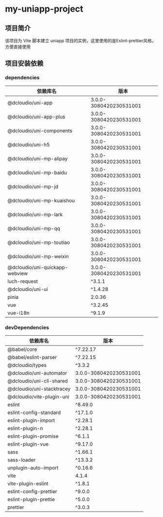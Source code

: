 # my-uniapp-project

## 项目简介

该项目为 Vite 脚本建立 uniapp 项目的实例，这里使用的是Eslint-prettier风格，方便直接使用

## 项目安装依赖

### dependencies

| 依赖库名                       | 版本                   |
| ------------------------------ | ---------------------- |
| @dcloudio/uni-app              | 3.0.0-3080420230531001 |
| @dcloudio/uni-app-plus         | 3.0.0-3080420230531001 |
| @dcloudio/uni-components       | 3.0.0-3080420230531001 |
| @dcloudio/uni-h5               | 3.0.0-3080420230531001 |
| @dcloudio/uni-mp-alipay        | 3.0.0-3080420230531001 |
| @dcloudio/uni-mp-baidu         | 3.0.0-3080420230531001 |
| @dcloudio/uni-mp-jd            | 3.0.0-3080420230531001 |
| @dcloudio/uni-mp-kuaishou      | 3.0.0-3080420230531001 |
| @dcloudio/uni-mp-lark          | 3.0.0-3080420230531001 |
| @dcloudio/uni-mp-qq            | 3.0.0-3080420230531001 |
| @dcloudio/uni-mp-toutiao       | 3.0.0-3080420230531001 |
| @dcloudio/uni-mp-weixin        | 3.0.0-3080420230531001 |
| @dcloudio/uni-quickapp-webview | 3.0.0-3080420230531001 |
| luch-request                   | ^3.1.1                 |
| @dcloudio/uni-ui               | ^1.4.28                |
| pinia                          | 2.0.36                 |
| vue                            | ^3.2.45                |
| vue-i18n                       | ^9.1.9                 |

### devDependencies

| 依赖库名                  | 版本                   |
| ------------------------- | ---------------------- |
| @babel/core               | ^7.22.17               |
| @babel/eslint-parser      | ^7.22.15               |
| @dcloudio/types           | ^3.3.2                 |
| @dcloudio/uni-automator   | 3.0.0-3080420230531001 |
| @dcloudio/uni-cli-shared  | 3.0.0-3080420230531001 |
| @dcloudio/uni-stacktracey | 3.0.0-3080420230531001 |
| @dcloudio/vite-plugin-uni | 3.0.0-3080420230531001 |
| eslint                    | ^8.49.0                |
| eslint-config-standard    | ^17.1.0                |
| eslint-plugin-import      | ^2.28.1                |
| eslint-plugin-n           | ^2.28.1                |
| eslint-plugin-promise     | ^6.1.1                 |
| eslint-plugin-vue         | ^9.17.0                |
| sass                      | ^1.66.1                |
| sass-loader               | ^13.3.2                |
| unplugin-auto-import      | ^0.16.6                |
| vite                      | 4.1.4                  |
| vite-plugin-eslint        | ^1.8.1                 |
| eslint-config-prettier    | ^9.0.0                 |
| eslint-plugin-prettie     | ^5.0.0                 |
| prettier                  | ^3.0.3                 |
